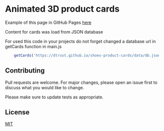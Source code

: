 # Animated 3D product cards

Example of this page in GitHub Pages [here](https://dtrust.github.io/shoes-product-cards/)
 
Content for cards was load from JSON database   

For used this code in your projects do not forget changed a database url in getCards function in main.js
```javascript
    getCards('https://dtrust.github.io/shoes-product-cards/data/db.json')
```

## Contributing
Pull requests are welcome. For major changes, please open an issue first to discuss what you would like to change.

Please make sure to update tests as appropriate.

## License
[MIT](https://choosealicense.com/licenses/mit/)